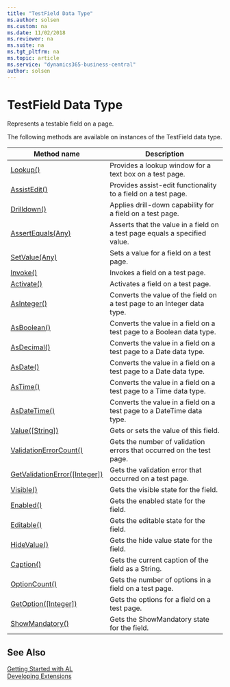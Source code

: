 ```yaml
---
title: "TestField Data Type"
ms.author: solsen
ms.custom: na
ms.date: 11/02/2018
ms.reviewer: na
ms.suite: na
ms.tgt_pltfrm: na
ms.topic: article
ms.service: "dynamics365-business-central"
author: solsen
---
```

[//]: # (START>DO_NOT_EDIT)
[//]: # (IMPORTANT:Do not edit any of the content between here and the END>DO_NOT_EDIT.)
[//]: # (Any modifications should be made in the .xml files in the ModernDev repo.)
# TestField Data Type
Represents a testable field on a page.


The following methods are available on instances of the TestField data type.

|Method name|Description|
|-----------|-----------|
|[Lookup()](testfield-lookup-method.md)|Provides a lookup window for a text box on a test page.|
|[AssistEdit()](testfield-assistedit-method.md)|Provides assist-edit functionality to a field on a test page.|
|[Drilldown()](testfield-drilldown-method.md)|Applies drill-down capability for a field on a test page.|
|[AssertEquals(Any)](testfield-assertequals-method.md)|Asserts that the value in a field on a test page equals a specified value.|
|[SetValue(Any)](testfield-setvalue-method.md)|Sets a value for a field on a test page.|
|[Invoke()](testfield-invoke-method.md)|Invokes a field on a test page.|
|[Activate()](testfield-activate-method.md)|Activates a field on a test page.|
|[AsInteger()](testfield-asinteger-method.md)|Converts the value of the field on a test page to an Integer data type.|
|[AsBoolean()](testfield-asboolean-method.md)|Converts the value in a field on a test page to a Boolean data type.|
|[AsDecimal()](testfield-asdecimal-method.md)|Converts the value in a field on a test page to a Date data type.|
|[AsDate()](testfield-asdate-method.md)|Converts the value in a field on a test page to a Date data type.|
|[AsTime()](testfield-astime-method.md)|Converts the value in a field on a test page to a Time data type.|
|[AsDateTime()](testfield-asdatetime-method.md)|Converts the value in a field on a test page to a DateTime data type.|
|[Value([String])](testfield-value-method.md)|Gets or sets the value of this field.|
|[ValidationErrorCount()](testfield-validationerrorcount-method.md)|Gets the number of validation errors that occurred on the test page.|
|[GetValidationError([Integer])](testfield-getvalidationerror-method.md)|Gets the validation error that occurred on a test page.|
|[Visible()](testfield-visible-method.md)|Gets the visible state for the field.|
|[Enabled()](testfield-enabled-method.md)|Gets the enabled state for the field.|
|[Editable()](testfield-editable-method.md)|Gets the editable state for the field.|
|[HideValue()](testfield-hidevalue-method.md)|Gets the hide value state for the field.|
|[Caption()](testfield-caption-method.md)|Gets the current caption of the field as a String.|
|[OptionCount()](testfield-optioncount-method.md)|Gets the number of options in a field on a test page.|
|[GetOption([Integer])](testfield-getoption-method.md)|Gets the options for a field on a test page.|
|[ShowMandatory()](testfield-showmandatory-method.md)|Gets the ShowMandatory state for the field.|

[//]: # (IMPORTANT: END>DO_NOT_EDIT)
## See Also  
[Getting Started with AL](../../devenv-get-started.md)  
[Developing Extensions](../../devenv-dev-overview.md)  
